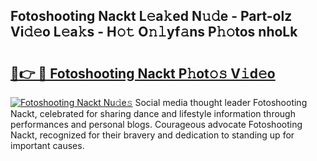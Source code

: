 ## Fotoshooting Nackt L𝚎a𝚔ed N𝚞𝚍e - Part-olz Vi𝚍𝚎o L𝚎a𝚔s - H𝚘𝚝 O𝚗𝚕yf𝚊ns P𝚑𝚘tos nhoLk

# <h2><a href="http://kf0hgnj.oniu.top/?m=Fotoshooting+Nackt">🔗👉 🔴 Fotoshooting Nackt P𝚑ot𝚘𝚜 V𝚒d𝚎o</a></h2>

[![Fotoshooting Nackt Nu𝚍e𝚜](https://i.imgur.com/0qMVB7G.gif)](http://kf0hgnj.oniu.top/?m=Fotoshooting+Nackt)
Social media thought leader Fotoshooting Nackt, celebrated for sharing dance and lifestyle information through performances and personal blogs. Courageous advocate Fotoshooting Nackt, recognized for their bravery and dedication to standing up for important causes.  
